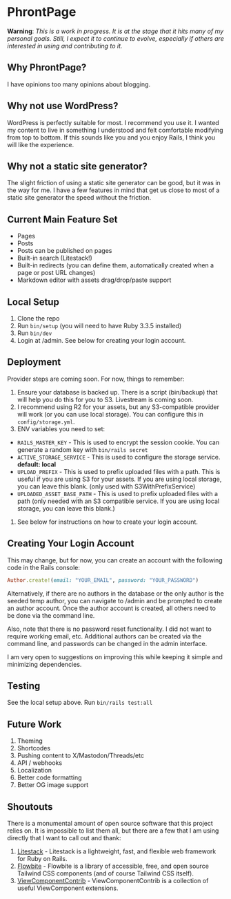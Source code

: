 # PhrontPage

**Warning**: _This is a work in progress. It is at the stage that it hits many of my personal goals. Still, I expect it to continue to evolve, especially if others are interested in using and contributing to it._

## Why PhrontPage?

I have opinions too many opinions about blogging.

## Why not use WordPress?

WordPress is perfectly suitable for most. I recommend you use it. I wanted my content to live in something I understood and felt comfortable modifying from top to bottom. If this sounds like you and you enjoy Rails, I think you will like the experience.

## Why not a static site generator?

The slight friction of using a static site generator can be good, but it was in the way for me. I have a few features in mind that get us close to most of a static site generator the speed without the friction.

## Current Main Feature Set
- Pages
- Posts
- Posts can be published on pages
- Built-in search (Litestack!)
- Built-in redirects (you can define them, automatically created when a page or post URL changes)
- Markdown editor with assets drag/drop/paste support

## Local Setup

1. Clone the repo
2. Run `bin/setup` (you will need to have Ruby 3.3.5 installed)
3. Run `bin/dev`
4. Login at /admin. See below for creating your login account.

## Deployment

Provider steps are coming soon. For now, things to remember:
1. Ensure your database is backed up. There is a script (bin/backup) that will help you do this for you to S3. Livestream is coming soon.
1. I recommend using R2 for your assets, but any S3-compatible provider will work (or you can use local storage). You can configure this in `config/storage.yml`.
1. ENV variables you need to set:
  - `RAILS_MASTER_KEY` - This is used to encrypt the session cookie. You can generate a random key with `bin/rails secret`
  - `ACTIVE_STORAGE_SERVICE` - This is used to configure the storage service. **default: local**
  - `UPLOAD_PREFIX` - This is used to prefix uploaded files with a path. This is useful if you are using S3 for your assets. If you are using local storage, you can leave this blank. (only used with S3WithPrefixService)
  - `UPLOADED_ASSET_BASE_PATH` - This is used to prefix uploaded files with a path (only needed with an S3 compatible service. If you are using local storage, you can leave this blank.)
1. See below for instructions on how to create your login account.

## Creating Your Login Account

This may change, but for now, you can create an account with the following code in the Rails console:

```ruby
Author.create!(email: "YOUR_EMAIL", password: "YOUR_PASSWORD")
```

Alternatively, if there are no authors in the database or the only author is the seeded temp author, you can navigate to /admin and be prompted to create an author account. Once the author account is created, all others need to be done via the command line.

Also, note that there is no password reset functionality. I did not want to require working email, etc. Additional authors can be created via the command line, and passwords can be changed in the admin interface.

I am very open to suggestions on improving this while keeping it simple and minimizing dependencies.

## Testing

See the local setup above. Run `bin/rails test:all`

## Future Work

1. Theming
1. Shortcodes
1. Pushing content to X/Mastodon/Threads/etc
1. API / webhooks
1. Localization
1. Better code formatting
1. Better OG image support

## Shoutouts

There is a monumental amount of open source software that this project relies on. It is impossible to list them all, but there are a few that I am using directly that I want to call out and thank:

1. [Litestack](https://github.com/oldmoe/litestack) - Litestack is a lightweight, fast, and flexible web framework for Ruby on Rails.
1. [Flowbite](https://flowbite.com) - Flowbite is a library of accessible, free, and open source Tailwind CSS components (and of course Tailwind CSS itself).
1. [ViewComponentContrib](https://github.com/viewcomponent-contrib/view_component) - ViewComponentContrib is a collection of useful ViewComponent extensions.

[^1]: There are some interesting alternatives for hosting SQLite databases, and I hope to explore them shortly.
